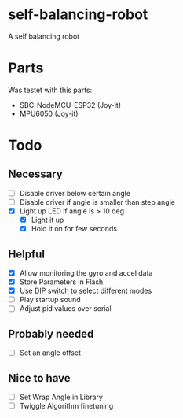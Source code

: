# self-balancing-robot
A self balancing robot

# Parts
Was testet with this parts:
 - SBC-NodeMCU-ESP32 (Joy-it)
 - MPU6050 (Joy-it)

# Todo
## Necessary
 - [ ] Disable driver below certain angle
 - [ ] Disable driver if angle is smaller than step angle
 - [x] Light up LED if angle is > 10 deg
   - [x] Light it up
   - [x] Hold it on for few seconds
## Helpful
 - [x] Allow monitoring the gyro and accel data
 - [x] Store Parameters in Flash
 - [x] Use DIP switch to select different modes
 - [ ] Play startup sound
 - [ ] Adjust pid values over serial
## Probably needed
 - [ ] Set an angle offset 
## Nice to have
 - [ ] Set Wrap Angle in Library
 - [ ] Twiggle Algorithm finetuning
